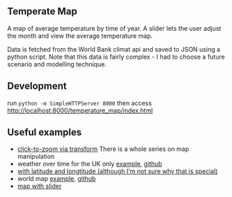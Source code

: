 ## Temperate Map

A map of average temperature by time of year. A slider lets the user adjust the month and view the average temperature map.

Data is fetched from the World Bank climat api and saved to JSON using a python script. Note that this data is fairly complex - I had to choose a future scenario and modelling technique.

## Development

run `python -m SimpleHTTPServer 8000`
then access [http://localhost:8000/temperature_map/index.html](http://localhost:8000/temperature_map/index.html)

## Useful examples
* [click-to-zoom via transform](https://bl.ocks.org/mbostock/2206590)
There is a whole series on map manipulation
* weather over time for the UK only [example](http://kyrandale.com/viz/uk-weather-stations.html), [github](https://github.com/Kyrand/uk-weather-stations)
* [with latitude and longtitude (although I'm not sure why that is special)](http://bl.ocks.org/lokesh005/7640d9b562bf59b561d6)
* world map [example](https://vida.io/gists/TWNbJrHvRcR3DeAZq), [github](https://gist.github.com/dnprock/bb5a48a004949c7c8c60)
* [map with slider](http://bl.ocks.org/tomschulze/961d57bd1bbd2a9ef993f2e8645cb8d2)
